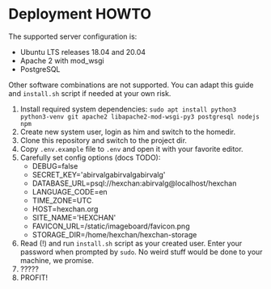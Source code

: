 # Deployment HOWTO
The supported server configuration is:

* Ubuntu LTS releases 18.04 and 20.04
* Apache 2 with mod_wsgi
* PostgreSQL

Other software combinations are not supported.
You can adapt this guide and `install.sh` script if needed at your own risk.

1.  Install required system dependencies:
    `sudo apt install python3 python3-venv git apache2 libapache2-mod-wsgi-py3 postgresql nodejs npm`
2.  Create new system user, login as him and switch to the homedir.
3.  Clone this repository and switch to the project dir.
4.  Copy `.env.example` file to `.env` and open it with your favorite editor.
5.  Carefully set config options (docs TODO):
    * DEBUG=false
    * SECRET_KEY='abirvalgabirvalgabirvalg'
    * DATABASE_URL=psql://hexchan:abirvalg@localhost/hexchan
    * LANGUAGE_CODE=en
    * TIME_ZONE=UTC
    * HOST=hexchan.org
    * SITE_NAME='HEXCHAN'
    * FAVICON_URL=/static/imageboard/favicon.png
    * STORAGE_DIR=/home/hexchan/hexchan-storage
6.  Read (!) and run `install.sh` script as your created user. 
    Enter your password when prompted by `sudo`. 
    No weird stuff would be done to your machine, we promise.
7.  ?????
8.  PROFIT!
